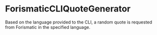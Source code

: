 # ForismaticCLIQuoteGenerator
Based on the language provided to the CLI, a random quote is requested from Forismatic in the specified language.
